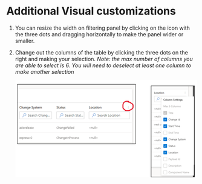 # Additional Visual customizations

1. You can resize the width on filtering panel by clicking on the icon with the three dots and dragging horizontally to make the panel wider or smaller.
2. Change out the columns of the table by clicking the three dots on the right and making your selection. *Note: the max number of columns you are able to select is 6. You will need to deselect at least one column to make another selection* 

    ![alt text](media/columns.png)

 <!--   The column options are:

    | Column |
    |:-------|
    | Title |   
    | Change ID |   
    | Start Time |  
    | End Time |    
    | Change System |   
    | Status |  |
    | Location |    
    | Payload ID |  
    | Description | 
    | Component Name |  -->